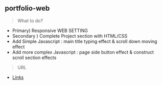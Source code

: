 ## portfolio-web

>What to do? 
+ Primary) Responsive WEB SETTING
+ Secondary ) Complete Project section with HTML/CSS
+ Add Simple Javascript : main title typing effect & scroll down moving effect
+ Add more complex Javascript : page side button effect & construct scroll section effects

>URL
- [Links](https://wonjunyou.github.io/web-portfolio/)
